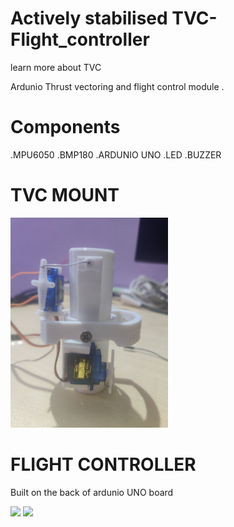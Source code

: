 # Actively stabilised TVC-Flight_controller
learn more about TVC 
<p>
<href="https://en.wikipedia.org/wiki/Thrust_vectoring">
<p>
Ardunio Thrust vectoring and flight control module . 

# Components 
.MPU6050
.BMP180
.ARDUNIO UNO
.LED
.BUZZER

# TVC MOUNT
<p>
  <img width=50% src="IMAGES/IMG_20240802_182545.jpg" >
</p>

# FLIGHT CONTROLLER

Built on the back of ardunio UNO board

<p>
  <img width=20% src="IMAGES/IMG_20240802_182342.jpg" >
  <img width=20% src="IMAGES/IMG_20240802_182348.jpg" >

</p>
